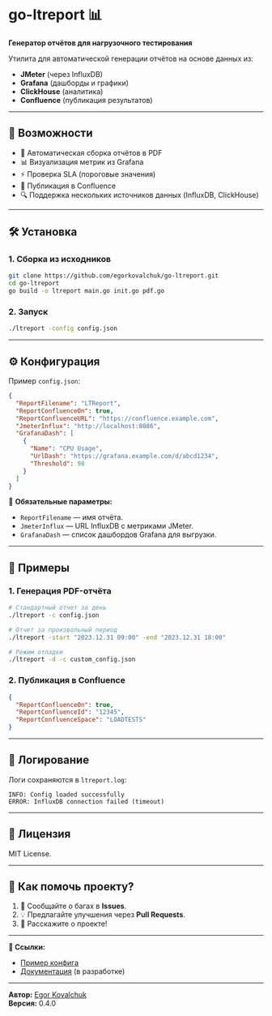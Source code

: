 # **go-ltreport** 📊  
**Генератор отчётов для нагрузочного тестирования**  

Утилита для автоматической генерации отчётов на основе данных из:  
- **JMeter** (через InfluxDB)  
- **Grafana** (дашборды и графики)  
- **ClickHouse** (аналитика)  
- **Confluence** (публикация результатов)  

---

## **🚀 Возможности**  
- 📌 Автоматическая сборка отчётов в PDF  
- 📊 Визуализация метрик из Grafana  
- ⚡ Проверка SLA (пороговые значения)  
- 📌 Публикация в Confluence  
- 🔍 Поддержка нескольких источников данных (InfluxDB, ClickHouse)  

---

## **🛠 Установка**  
### **1. Сборка из исходников**  
```bash 
git clone https://github.com/egorkovalchuk/go-ltreport.git
cd go-ltreport
go build -o ltreport main.go init.go pdf.go 
```

### **2. Запуск**  
```bash 
./ltreport -config config.json
```

---

## **⚙️ Конфигурация**  
Пример `config.json`:  
```json
{
  "ReportFilename": "LTReport",
  "ReportConfluenceOn": true,
  "ReportConfluenceURL": "https://confluence.example.com",
  "JmeterInflux": "http://localhost:8086",
  "GrafanaDash": [
    {
      "Name": "CPU Usage",
      "UrlDash": "https://grafana.example.com/d/abcd1234",
      "Threshold": 90
    }
  ]
}
```

📌 **Обязательные параметры:**  
- `ReportFilename` — имя отчёта.  
- `JmeterInflux` — URL InfluxDB с метриками JMeter.  
- `GrafanaDash` — список дашбордов Grafana для выгрузки.  

---

## **📄 Примеры**  
### **1. Генерация PDF-отчёта**  
``` bash
# Стандартный отчет за день
./ltreport -c config.json

# Отчет за произвольный период
./ltreport -start "2023.12.31 09:00" -end "2023.12.31 18:00"

# Режим отладки
./ltreport -d -c custom_config.json
``` 

### **2. Публикация в Confluence**  
```json
{
  "ReportConfluenceOn": true,
  "ReportConfluenceId": "12345",
  "ReportConfluenceSpace": "LOADTESTS"
}
```  
---

## **📌 Логирование**  
Логи сохраняются в `ltreport.log`:  
```text
INFO: Config loaded successfully  
ERROR: InfluxDB connection failed (timeout)  
```  

---

## **📌 Лицензия**  
MIT License.  

---

## **🤝 Как помочь проекту?**  
1. 🐞 Сообщайте о багах в **Issues**.  
2. 💡 Предлагайте улучшения через **Pull Requests**.  
3. 📢 Расскажите о проекте!  

---

**📌 Ссылки:**  
- [Пример конфига](config.example)  
- [Документация](docs/) (в разработке)  

--- 

**Автор:** [Egor Kovalchuk](https://github.com/egorkovalchuk)  
**Версия:** 0.4.0